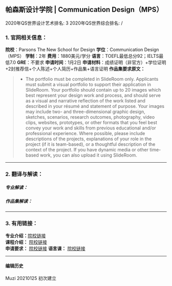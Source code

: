 ## 帕森斯设计学院 | Communication Design（MPS）

2020年QS世界设计艺术排名: 3
2020年QS世界综合排名: /  

### 1. 官网相关信息：

**院校**：Parsons The New School for Design
**学位**：Communication Design（MPS）
**学制**：2年
**费用**：1880美元/学分
**语言**：TOEFL最低总分92；IELTS最低7.0
**GRE**：不要求
**申请时间**：1月2日
**申请材料**：成绩证明（非官方）+学位证明+2封推荐信+个人陈述+个人简历+作品集+语言证明
**作品集要求原文：**   

> - The portfolio must be completed in SlideRoom only. Applicants must submit a visual portfolio to support their application in SlideRoom. Your portfolio should contain up to 20 images which best represent your design work and process, and should serve as a visual and narrative reflection of the work listed and described in your résumé and statement of purpose. Your images may include two- and three-dimensional graphic design, sketches, scenarios, research outcomes, photography, video clips, websites, prototypes, or other formats that you feel best convey your work and skills from previous educational and/or professional experience. Where possible, please include descriptions of the projects, explanations of your role in the project (if it is team-based), or a thoughtful description of the context of the project. If you have dynamic media or other time-based work, you can also upload it using SlideRoom.

---

### 2. 翻译与解读：

##### 专业解读：



##### 作品集解读：



---

### 3. 有用链接：

**专业介绍：**[院校链接](https://www.newschool.edu/parsons/mps-communication-design/)  
**课程介绍：** [院校链接](https://www.newschool.edu/parsons/mps-communication-design/?show=program-curriculum)  
**申请要求：** [院校链接](https://www.newschool.edu/parsons/admission-graduate-design-programs/)
**语言课：** [院校链接](https://opencampus.newschool.edu/subjects/languages/)

---


#### 编辑历史
Muzi 20210125 初次建立
